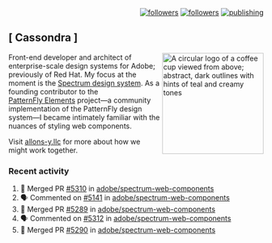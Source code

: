 <p align="right"><a rel="me" href="https://front-end.social/@castastrophe">
    <img alt="followers" title="Follow me on Mastodon" src="https://img.shields.io/mastodon/follow/109297102751309835?domain=https%3A%2F%2Ffront-end.social&label=Follow&logo=mastodon&logoColor=white&style=for-the-badge&labelColor=008080&color=006969"/></a>
  <a href="https://codepen.io/castastrophe/">
    <img alt="followers" title="Follow me on CodePen" src="https://img.shields.io/badge/23-1?color=640464&labelColor=7c007c&style=for-the-badge&logo=codepen&label=Follow"/></a>
<a href="https://castastrophe.medium.com/">
    <img alt="publishing" title="View articles on Medium" src="https://img.shields.io/badge/107-1?color=666&labelColor=444&label=subscribe&logo=medium&logoColor=white&style=for-the-badge"/></a>
</p>

## [&nbsp;Cassondra&nbsp;]

<img align="right" src="https://github-production-user-asset-6210df.s3.amazonaws.com/1840295/253016758-ba468774-1cd3-42c2-8f43-947b5eeb5edf.png" height="200" alt="A circular logo of a coffee cup viewed from above; abstract, dark outlines with hints of teal and creamy tones">

Front-end developer and architect of enterprise-scale design systems for Adobe; previously of Red Hat. My focus at the moment is the [Spectrum design system](https://github.com/adobe/spectrum-css). As a founding contributor to the [PatternFly&nbsp;Elements](https://github.com/patternfly/patternfly-elements) project&mdash;a community implementation of the PatternFly design system&mdash;I became intimately familiar with the nuances of styling web components.

Visit [allons-y.llc](http://allons-y.llc/) for more about how we might work together.

### Recent activity

<!--START_SECTION:activity-->
1. 🎉 Merged PR [#5310](https://github.com/adobe/spectrum-web-components/pull/5310) in [adobe/spectrum-web-components](https://github.com/adobe/spectrum-web-components)
2. 🗣 Commented on [#5141](https://github.com/adobe/spectrum-web-components/pull/5141#issuecomment-2772589466) in [adobe/spectrum-web-components](https://github.com/adobe/spectrum-web-components)
3. 🎉 Merged PR [#5289](https://github.com/adobe/spectrum-web-components/pull/5289) in [adobe/spectrum-web-components](https://github.com/adobe/spectrum-web-components)
4. 🗣 Commented on [#5312](https://github.com/adobe/spectrum-web-components/pull/5312#issuecomment-2770672435) in [adobe/spectrum-web-components](https://github.com/adobe/spectrum-web-components)
5. 🎉 Merged PR [#5290](https://github.com/adobe/spectrum-web-components/pull/5290) in [adobe/spectrum-web-components](https://github.com/adobe/spectrum-web-components)
<!--END_SECTION:activity-->
